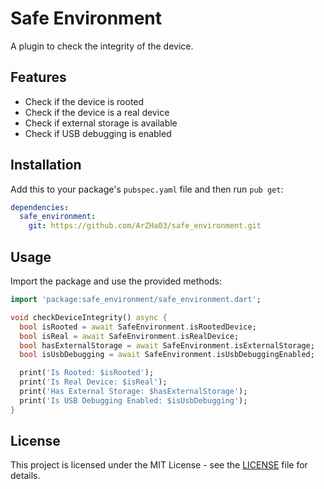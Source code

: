 # Safe Environment

A plugin to check the integrity of the device.

## Features

- Check if the device is rooted
- Check if the device is a real device
- Check if external storage is available
- Check if USB debugging is enabled

## Installation

Add this to your package's `pubspec.yaml` file and then run `pub get`:

```yaml
dependencies:
  safe_environment: 
    git: https://github.com/ArZHa03/safe_environment.git
```

## Usage

Import the package and use the provided methods:

```dart
import 'package:safe_environment/safe_environment.dart';
```

```dart
void checkDeviceIntegrity() async {
  bool isRooted = await SafeEnvironment.isRootedDevice;
  bool isReal = await SafeEnvironment.isRealDevice;
  bool hasExternalStorage = await SafeEnvironment.isExternalStorage;
  bool isUsbDebugging = await SafeEnvironment.isUsbDebuggingEnabled;

  print('Is Rooted: $isRooted');
  print('Is Real Device: $isReal');
  print('Has External Storage: $hasExternalStorage');
  print('Is USB Debugging Enabled: $isUsbDebugging');
}
```

## License

This project is licensed under the MIT License - see the [LICENSE](LICENSE) file for details.

